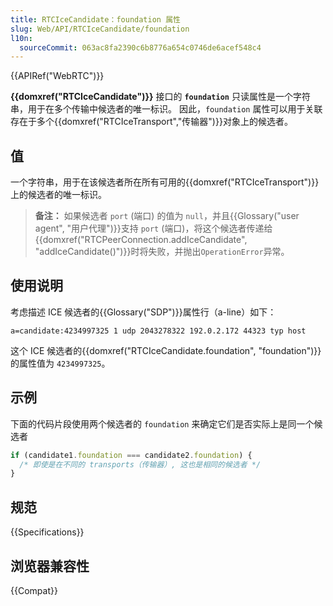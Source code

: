 ```yaml
---
title: RTCIceCandidate：foundation 属性
slug: Web/API/RTCIceCandidate/foundation
l10n:
  sourceCommit: 063ac8fa2390c6b8776a654c0746de6acef548c4
---
```


{{APIRef("WebRTC")}}

**{{domxref("RTCIceCandidate")}}** 接口的 **`foundation`** 只读属性是一个字符串，用于在多个传输中候选者的唯一标识。
因此，`foundation` 属性可以用于关联存在于多个{{domxref("RTCIceTransport","传输器")}}对象上的候选者。

## 值

一个字符串，用于在该候选者所在所有可用的{{domxref("RTCIceTransport")}}上的候选者的唯一标识。

> **备注：** 如果候选者 `port` (端口) 的值为 `null`，并且{{Glossary("user agent", "用户代理")}}支持 `port` (端口)，将这个候选者传递给{{domxref("RTCPeerConnection.addIceCandidate", "addIceCandidate()")}}时将失败，并抛出`OperationError`异常。

## 使用说明

考虑描述 ICE 候选者的{{Glossary("SDP")}}属性行（a-line）如下：

```plain
a=candidate:4234997325 1 udp 2043278322 192.0.2.172 44323 typ host
```

这个 ICE 候选者的{{domxref("RTCIceCandidate.foundation", "foundation")}}的属性值为 `4234997325`。

## 示例

下面的代码片段使用两个候选者的 `foundation` 来确定它们是否实际上是同一个候选者

```js
if (candidate1.foundation === candidate2.foundation) {
  /* 即使是在不同的 transports（传输器）, 这也是相同的候选者 */
}
```

## 规范

{{Specifications}}

## 浏览器兼容性

{{Compat}}
